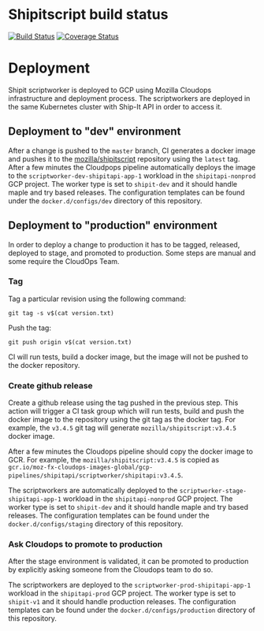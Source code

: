 # Shipitscript build status

[![Build Status](https://travis-ci.org/mozilla-releng/shipitscript.svg?branch=master)](https://travis-ci.org/mozilla-releng/shipitscript)
[![Coverage Status](https://coveralls.io/repos/github/mozilla-releng/shipitscript/badge.svg?branch=master)](https://coveralls.io/github/mozilla-releng/shipitscript?branch=master)

# Deployment

Shipit scriptworker is deployed to GCP using Mozilla Cloudops infrastructure
and deployment process. The scriptworkers are deployed in the same Kubernetes
cluster with Ship-It API in order to access it.

## Deployment to "dev" environment

After a change is pushed to the `master` branch, CI generates a docker image
and pushes it to the
[mozilla/shipitscript](https://hub.docker.com/r/mozilla/shipitscript)
repository using the `latest` tag. After a few minutes the Cloudpops pipeline
automatically deploys the image to the `scriptworker-dev-shipitapi-app-1`
workload in the `shipitapi-nonprod` GCP project. The worker type is set to
`shipit-dev` and it should handle maple and try based releases. The
configuration templates can be found under the `docker.d/configs/dev` directory
of this repository.

## Deployment to "production" environment

In order to deploy a change to production it has to be tagged, released,
deployed to stage, and promoted to production. Some steps are manual and some
require the CloudOps Team.

### Tag
Tag a particular revision using the following command:

```
git tag -s v$(cat version.txt)
```

Push the tag:

```
git push origin v$(cat version.txt)
```

CI will run tests, build a docker image, but the image will not be pushed to
the docker repository.

### Create github release
Create a github release using the tag pushed in the previous step. This action
will trigger a CI task group which will run tests, build and push the docker
image to the repository using the git tag as the docker tag. For example, the
`v3.4.5` git tag will generate `mozilla/shipitscript:v3.4.5` docker image.

After a few minutes the Cloudops pipeline should copy the docker image to GCR.
For example, the `mozilla/shipitscript:v3.4.5` is copied as
`gcr.io/moz-fx-cloudops-images-global/gcp-pipelines/shipitapi/scriptworker/shipitapi:v3.4.5`.

The scriptworkers are automatically deployed to the
`scriptworker-stage-shipitapi-app-1` workload in the `shipitapi-nonprod` GCP
project. The worker type is set to
`shipit-dev` and it should handle maple and try based releases. The
configuration templates can be found under the `docker.d/configs/staging`
directory of this repository.

### Ask Cloudops to promote to production
After the stage environment is validated, it can be promoted to production by
explicitly asking someone from the Cloudops team to do so.

The scriptworkers are deployed to the `scriptworker-prod-shipitapi-app-1`
workload in the `shipitapi-prod` GCP project. The worker type is set to
`shipit-v1` and it should handle production releases. The configuration
templates can be found under the `docker.d/configs/production` directory of
this repository.
